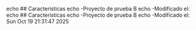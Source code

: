  echo ## Caracteristicas echo -Proyecto de prueba B echo -Modificado el: 
 echo ## Caracteristicas echo -Proyecto de prueba B echo -Modificado el: Sun Oct 19 21:31:47     2025

